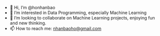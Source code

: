 - 👋 Hi, I’m @honhanbao
- 👀 I’m interested in Data Programming, especially Machine Learning
- 💞️ I’m looking to collaborate on Machine Learning projects, enjoying fun and new thinking.
- 📫 How to reach me: nhanbaoho@gmail.com

<!---
honhanbao/honhanbao is a ✨ special ✨ repository because its `README.md` (this file) appears on your GitHub profile.
You can click the Preview link to take a look at your changes.
--->
